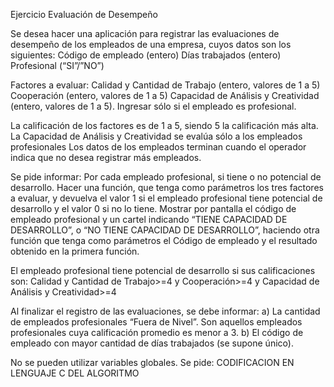 Ejercicio Evaluación de Desempeño

Se desea hacer una aplicación para registrar las evaluaciones de desempeño de los empleados de 
una empresa, cuyos datos son los siguientes:
Código de empleado (entero)
Días trabajados (entero)
Profesional (“SI”/”NO”)

Factores a evaluar:
Calidad y Cantidad de Trabajo (entero, valores de 1 a 5)
Cooperación (entero, valores de 1 a 5)
Capacidad de Análisis y Creatividad (entero, valores de 1 a 5). Ingresar sólo si el empleado es 
profesional.

La calificación de los factores es de 1 a 5, siendo 5 la calificación más alta. La Capacidad de Análisis y 
Creatividad se evalúa sólo a los empleados profesionales
Los datos de los empleados terminan cuando el operador indica que no desea registrar más 
empleados.

Se pide informar: Por cada empleado profesional, si tiene o no potencial de desarrollo. Hacer una 
función, que tenga como parámetros los tres factores a evaluar, y devuelva el valor 1 si el empleado 
profesional tiene potencial de desarrollo y el valor 0 si no lo tiene. Mostrar por pantalla el código de 
empleado profesional y un cartel indicando “TIENE CAPACIDAD DE DESARROLLO”, o “NO TIENE 
CAPACIDAD DE DESARROLLO”, haciendo otra función que tenga como parámetros el Código de 
empleado y el resultado obtenido en la primera función.

El empleado profesional tiene potencial de desarrollo si sus calificaciones son:
Calidad y Cantidad de Trabajo>=4 y
Cooperación>=4 y
Capacidad de Análisis y Creatividad>=4

Al finalizar el registro de las evaluaciones, se debe informar:
a) La cantidad de empleados profesionales “Fuera de Nivel”. Son aquellos empleados 
profesionales cuya calificación promedio es menor a 3.
b) El código de empleado con mayor cantidad de días trabajados (se supone único).

No se pueden utilizar variables globales. Se pide: CODIFICACION EN LENGUAJE C DEL ALGORITMO
